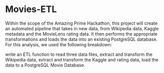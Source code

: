 # Movies-ETL
Within the scope of the Amazing Prime Hackathon, this project will create an automated pipeline that takes in new data, from Wikipedia data, Kaggle metadata and the MovieLens rating data. It then performs the appropriate transformations and loads the data into an existing PostgreSQL database.
For this analysis, we used the following breakdown:

write an ETL function to read three data files,
extract and transform the Wikipedia data,
extract and transform the Kaggle and rating data,
load the data to a PostgreSQL Movie Database.
